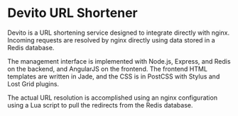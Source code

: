 # Devito URL Shortener
Devito is a URL shortening service designed to integrate directly with nginx.
Incoming requests are resolved by nginx directly using data stored in a
Redis database.

The management interface is implemented with Node.js, Express, and Redis on
the backend, and AngularJS on the frontend. The frontend HTML templates are
written in Jade, and the CSS is in PostCSS with Stylus and Lost Grid plugins.

The actual URL resolution is accomplished using an nginx configuration using
a Lua script to pull the redirects from the Redis database.
